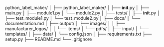 python_label_maker/
│
├── python_label_maker/
│   ├── __init__.py
│   ├── main.py
│   ├── module1.py
│   └── module2.py
│
├── tests/
│   ├── __init__.py
│   ├── test_module1.py
│   └── test_module2.py
│
├── docs/
│   └── documentation.md
│
├── output/
│   ├── images/
│   │   ├── manufacturer_logos/
│   │   └── items/
│   └── pdfs/
│
├── input/
│   └── templates/
│
├── data/
│   └── config.json
│
├── requirements.txt
├── setup.py
├── README.md
└── .gitignore